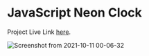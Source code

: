 # JavaScript Neon Clock

Project Live Link [here](https://js-neon-clock.netlify.app/).

![Screenshot from 2021-10-11 00-06-32](https://user-images.githubusercontent.com/46455250/136709628-35fa4274-a07f-43a8-aa56-3d72c2f2ca9f.png)
